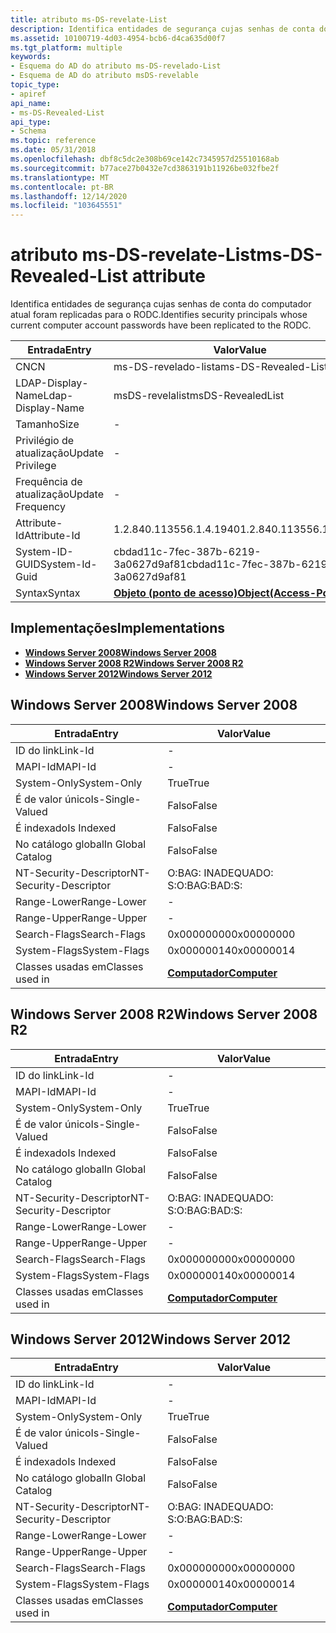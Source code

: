 ```yaml
---
title: atributo ms-DS-revelate-List
description: Identifica entidades de segurança cujas senhas de conta do computador atual foram replicadas para o RODC.
ms.assetid: 10100719-4d03-4954-bcb6-d4ca635d00f7
ms.tgt_platform: multiple
keywords:
- Esquema do AD do atributo ms-DS-revelado-List
- Esquema de AD do atributo msDS-revelable
topic_type:
- apiref
api_name:
- ms-DS-Revealed-List
api_type:
- Schema
ms.topic: reference
ms.date: 05/31/2018
ms.openlocfilehash: dbf8c5dc2e308b69ce142c7345957d25510168ab
ms.sourcegitcommit: b77ace27b0432e7cd3863191b11926be032fbe2f
ms.translationtype: MT
ms.contentlocale: pt-BR
ms.lasthandoff: 12/14/2020
ms.locfileid: "103645551"
---
```

# <a name="ms-ds-revealed-list-attribute"></a><span data-ttu-id="819a2-105">atributo ms-DS-revelate-List</span><span class="sxs-lookup"><span data-stu-id="819a2-105">ms-DS-Revealed-List attribute</span></span>

<span data-ttu-id="819a2-106">Identifica entidades de segurança cujas senhas de conta do computador atual foram replicadas para o RODC.</span><span class="sxs-lookup"><span data-stu-id="819a2-106">Identifies security principals whose current computer account passwords have been replicated to the RODC.</span></span>



| <span data-ttu-id="819a2-107">Entrada</span><span class="sxs-lookup"><span data-stu-id="819a2-107">Entry</span></span> | <span data-ttu-id="819a2-108">Valor</span><span class="sxs-lookup"><span data-stu-id="819a2-108">Value</span></span> |
|-------------------|-------------------------------------------------------|
| <span data-ttu-id="819a2-109">CN</span><span class="sxs-lookup"><span data-stu-id="819a2-109">CN</span></span>                | <span data-ttu-id="819a2-110">ms-DS-revelado-lista</span><span class="sxs-lookup"><span data-stu-id="819a2-110">ms-DS-Revealed-List</span></span>                                   |
| <span data-ttu-id="819a2-111">LDAP-Display-Name</span><span class="sxs-lookup"><span data-stu-id="819a2-111">Ldap-Display-Name</span></span> | <span data-ttu-id="819a2-112">msDS-revelalist</span><span class="sxs-lookup"><span data-stu-id="819a2-112">msDS-RevealedList</span></span>                                     |
| <span data-ttu-id="819a2-113">Tamanho</span><span class="sxs-lookup"><span data-stu-id="819a2-113">Size</span></span>              | \-                                                    |
| <span data-ttu-id="819a2-114">Privilégio de atualização</span><span class="sxs-lookup"><span data-stu-id="819a2-114">Update Privilege</span></span>  | \-                                                    |
| <span data-ttu-id="819a2-115">Frequência de atualização</span><span class="sxs-lookup"><span data-stu-id="819a2-115">Update Frequency</span></span>  | \-                                                    |
| <span data-ttu-id="819a2-116">Attribute-Id</span><span class="sxs-lookup"><span data-stu-id="819a2-116">Attribute-Id</span></span>      | <span data-ttu-id="819a2-117">1.2.840.113556.1.4.1940</span><span class="sxs-lookup"><span data-stu-id="819a2-117">1.2.840.113556.1.4.1940</span></span>                               |
| <span data-ttu-id="819a2-118">System-ID-GUID</span><span class="sxs-lookup"><span data-stu-id="819a2-118">System-Id-Guid</span></span>    | <span data-ttu-id="819a2-119">cbdad11c-7fec-387b-6219-3a0627d9af81</span><span class="sxs-lookup"><span data-stu-id="819a2-119">cbdad11c-7fec-387b-6219-3a0627d9af81</span></span>                  |
| <span data-ttu-id="819a2-120">Syntax</span><span class="sxs-lookup"><span data-stu-id="819a2-120">Syntax</span></span>            | [<span data-ttu-id="819a2-121">**Objeto (ponto de acesso)**</span><span class="sxs-lookup"><span data-stu-id="819a2-121">**Object(Access-Point)**</span></span>](s-object-access-point.md) |



## <a name="implementations"></a><span data-ttu-id="819a2-122">Implementações</span><span class="sxs-lookup"><span data-stu-id="819a2-122">Implementations</span></span>

-   [<span data-ttu-id="819a2-123">**Windows Server 2008**</span><span class="sxs-lookup"><span data-stu-id="819a2-123">**Windows Server 2008**</span></span>](#windows-server-2008)
-   [<span data-ttu-id="819a2-124">**Windows Server 2008 R2**</span><span class="sxs-lookup"><span data-stu-id="819a2-124">**Windows Server 2008 R2**</span></span>](#windows-server-2008-r2)
-   [<span data-ttu-id="819a2-125">**Windows Server 2012**</span><span class="sxs-lookup"><span data-stu-id="819a2-125">**Windows Server 2012**</span></span>](#windows-server-2012)

## <a name="windows-server-2008"></a><span data-ttu-id="819a2-126">Windows Server 2008</span><span class="sxs-lookup"><span data-stu-id="819a2-126">Windows Server 2008</span></span>



| <span data-ttu-id="819a2-127">Entrada</span><span class="sxs-lookup"><span data-stu-id="819a2-127">Entry</span></span> | <span data-ttu-id="819a2-128">Valor</span><span class="sxs-lookup"><span data-stu-id="819a2-128">Value</span></span> |
|------------------------|-------------------------------------------|
| <span data-ttu-id="819a2-129">ID do link</span><span class="sxs-lookup"><span data-stu-id="819a2-129">Link-Id</span></span>                | \-                                        |
| <span data-ttu-id="819a2-130">MAPI-Id</span><span class="sxs-lookup"><span data-stu-id="819a2-130">MAPI-Id</span></span>                | \-                                        |
| <span data-ttu-id="819a2-131">System-Only</span><span class="sxs-lookup"><span data-stu-id="819a2-131">System-Only</span></span>            | <span data-ttu-id="819a2-132">True</span><span class="sxs-lookup"><span data-stu-id="819a2-132">True</span></span>                                      |
| <span data-ttu-id="819a2-133">É de valor único</span><span class="sxs-lookup"><span data-stu-id="819a2-133">Is-Single-Valued</span></span>       | <span data-ttu-id="819a2-134">Falso</span><span class="sxs-lookup"><span data-stu-id="819a2-134">False</span></span>                                     |
| <span data-ttu-id="819a2-135">É indexado</span><span class="sxs-lookup"><span data-stu-id="819a2-135">Is Indexed</span></span>             | <span data-ttu-id="819a2-136">Falso</span><span class="sxs-lookup"><span data-stu-id="819a2-136">False</span></span>                                     |
| <span data-ttu-id="819a2-137">No catálogo global</span><span class="sxs-lookup"><span data-stu-id="819a2-137">In Global Catalog</span></span>      | <span data-ttu-id="819a2-138">Falso</span><span class="sxs-lookup"><span data-stu-id="819a2-138">False</span></span>                                     |
| <span data-ttu-id="819a2-139">NT-Security-Descriptor</span><span class="sxs-lookup"><span data-stu-id="819a2-139">NT-Security-Descriptor</span></span> | <span data-ttu-id="819a2-140">O:BAG: INADEQUADO: S:</span><span class="sxs-lookup"><span data-stu-id="819a2-140">O:BAG:BAD:S:</span></span>                              |
| <span data-ttu-id="819a2-141">Range-Lower</span><span class="sxs-lookup"><span data-stu-id="819a2-141">Range-Lower</span></span>            | \-                                        |
| <span data-ttu-id="819a2-142">Range-Upper</span><span class="sxs-lookup"><span data-stu-id="819a2-142">Range-Upper</span></span>            | \-                                        |
| <span data-ttu-id="819a2-143">Search-Flags</span><span class="sxs-lookup"><span data-stu-id="819a2-143">Search-Flags</span></span>           | <span data-ttu-id="819a2-144">0x00000000</span><span class="sxs-lookup"><span data-stu-id="819a2-144">0x00000000</span></span>                                |
| <span data-ttu-id="819a2-145">System-Flags</span><span class="sxs-lookup"><span data-stu-id="819a2-145">System-Flags</span></span>           | <span data-ttu-id="819a2-146">0x00000014</span><span class="sxs-lookup"><span data-stu-id="819a2-146">0x00000014</span></span>                                |
| <span data-ttu-id="819a2-147">Classes usadas em</span><span class="sxs-lookup"><span data-stu-id="819a2-147">Classes used in</span></span>        | [<span data-ttu-id="819a2-148">**Computador**</span><span class="sxs-lookup"><span data-stu-id="819a2-148">**Computer**</span></span>](c-computer.md)<br/> |



## <a name="windows-server-2008-r2"></a><span data-ttu-id="819a2-149">Windows Server 2008 R2</span><span class="sxs-lookup"><span data-stu-id="819a2-149">Windows Server 2008 R2</span></span>



| <span data-ttu-id="819a2-150">Entrada</span><span class="sxs-lookup"><span data-stu-id="819a2-150">Entry</span></span> | <span data-ttu-id="819a2-151">Valor</span><span class="sxs-lookup"><span data-stu-id="819a2-151">Value</span></span> |
|------------------------|-------------------------------------------|
| <span data-ttu-id="819a2-152">ID do link</span><span class="sxs-lookup"><span data-stu-id="819a2-152">Link-Id</span></span>                | \-                                        |
| <span data-ttu-id="819a2-153">MAPI-Id</span><span class="sxs-lookup"><span data-stu-id="819a2-153">MAPI-Id</span></span>                | \-                                        |
| <span data-ttu-id="819a2-154">System-Only</span><span class="sxs-lookup"><span data-stu-id="819a2-154">System-Only</span></span>            | <span data-ttu-id="819a2-155">True</span><span class="sxs-lookup"><span data-stu-id="819a2-155">True</span></span>                                      |
| <span data-ttu-id="819a2-156">É de valor único</span><span class="sxs-lookup"><span data-stu-id="819a2-156">Is-Single-Valued</span></span>       | <span data-ttu-id="819a2-157">Falso</span><span class="sxs-lookup"><span data-stu-id="819a2-157">False</span></span>                                     |
| <span data-ttu-id="819a2-158">É indexado</span><span class="sxs-lookup"><span data-stu-id="819a2-158">Is Indexed</span></span>             | <span data-ttu-id="819a2-159">Falso</span><span class="sxs-lookup"><span data-stu-id="819a2-159">False</span></span>                                     |
| <span data-ttu-id="819a2-160">No catálogo global</span><span class="sxs-lookup"><span data-stu-id="819a2-160">In Global Catalog</span></span>      | <span data-ttu-id="819a2-161">Falso</span><span class="sxs-lookup"><span data-stu-id="819a2-161">False</span></span>                                     |
| <span data-ttu-id="819a2-162">NT-Security-Descriptor</span><span class="sxs-lookup"><span data-stu-id="819a2-162">NT-Security-Descriptor</span></span> | <span data-ttu-id="819a2-163">O:BAG: INADEQUADO: S:</span><span class="sxs-lookup"><span data-stu-id="819a2-163">O:BAG:BAD:S:</span></span>                              |
| <span data-ttu-id="819a2-164">Range-Lower</span><span class="sxs-lookup"><span data-stu-id="819a2-164">Range-Lower</span></span>            | \-                                        |
| <span data-ttu-id="819a2-165">Range-Upper</span><span class="sxs-lookup"><span data-stu-id="819a2-165">Range-Upper</span></span>            | \-                                        |
| <span data-ttu-id="819a2-166">Search-Flags</span><span class="sxs-lookup"><span data-stu-id="819a2-166">Search-Flags</span></span>           | <span data-ttu-id="819a2-167">0x00000000</span><span class="sxs-lookup"><span data-stu-id="819a2-167">0x00000000</span></span>                                |
| <span data-ttu-id="819a2-168">System-Flags</span><span class="sxs-lookup"><span data-stu-id="819a2-168">System-Flags</span></span>           | <span data-ttu-id="819a2-169">0x00000014</span><span class="sxs-lookup"><span data-stu-id="819a2-169">0x00000014</span></span>                                |
| <span data-ttu-id="819a2-170">Classes usadas em</span><span class="sxs-lookup"><span data-stu-id="819a2-170">Classes used in</span></span>        | [<span data-ttu-id="819a2-171">**Computador**</span><span class="sxs-lookup"><span data-stu-id="819a2-171">**Computer**</span></span>](c-computer.md)<br/> |



## <a name="windows-server-2012"></a><span data-ttu-id="819a2-172">Windows Server 2012</span><span class="sxs-lookup"><span data-stu-id="819a2-172">Windows Server 2012</span></span>



| <span data-ttu-id="819a2-173">Entrada</span><span class="sxs-lookup"><span data-stu-id="819a2-173">Entry</span></span> | <span data-ttu-id="819a2-174">Valor</span><span class="sxs-lookup"><span data-stu-id="819a2-174">Value</span></span> |
|------------------------|-------------------------------------------|
| <span data-ttu-id="819a2-175">ID do link</span><span class="sxs-lookup"><span data-stu-id="819a2-175">Link-Id</span></span>                | \-                                        |
| <span data-ttu-id="819a2-176">MAPI-Id</span><span class="sxs-lookup"><span data-stu-id="819a2-176">MAPI-Id</span></span>                | \-                                        |
| <span data-ttu-id="819a2-177">System-Only</span><span class="sxs-lookup"><span data-stu-id="819a2-177">System-Only</span></span>            | <span data-ttu-id="819a2-178">True</span><span class="sxs-lookup"><span data-stu-id="819a2-178">True</span></span>                                      |
| <span data-ttu-id="819a2-179">É de valor único</span><span class="sxs-lookup"><span data-stu-id="819a2-179">Is-Single-Valued</span></span>       | <span data-ttu-id="819a2-180">Falso</span><span class="sxs-lookup"><span data-stu-id="819a2-180">False</span></span>                                     |
| <span data-ttu-id="819a2-181">É indexado</span><span class="sxs-lookup"><span data-stu-id="819a2-181">Is Indexed</span></span>             | <span data-ttu-id="819a2-182">Falso</span><span class="sxs-lookup"><span data-stu-id="819a2-182">False</span></span>                                     |
| <span data-ttu-id="819a2-183">No catálogo global</span><span class="sxs-lookup"><span data-stu-id="819a2-183">In Global Catalog</span></span>      | <span data-ttu-id="819a2-184">Falso</span><span class="sxs-lookup"><span data-stu-id="819a2-184">False</span></span>                                     |
| <span data-ttu-id="819a2-185">NT-Security-Descriptor</span><span class="sxs-lookup"><span data-stu-id="819a2-185">NT-Security-Descriptor</span></span> | <span data-ttu-id="819a2-186">O:BAG: INADEQUADO: S:</span><span class="sxs-lookup"><span data-stu-id="819a2-186">O:BAG:BAD:S:</span></span>                              |
| <span data-ttu-id="819a2-187">Range-Lower</span><span class="sxs-lookup"><span data-stu-id="819a2-187">Range-Lower</span></span>            | \-                                        |
| <span data-ttu-id="819a2-188">Range-Upper</span><span class="sxs-lookup"><span data-stu-id="819a2-188">Range-Upper</span></span>            | \-                                        |
| <span data-ttu-id="819a2-189">Search-Flags</span><span class="sxs-lookup"><span data-stu-id="819a2-189">Search-Flags</span></span>           | <span data-ttu-id="819a2-190">0x00000000</span><span class="sxs-lookup"><span data-stu-id="819a2-190">0x00000000</span></span>                                |
| <span data-ttu-id="819a2-191">System-Flags</span><span class="sxs-lookup"><span data-stu-id="819a2-191">System-Flags</span></span>           | <span data-ttu-id="819a2-192">0x00000014</span><span class="sxs-lookup"><span data-stu-id="819a2-192">0x00000014</span></span>                                |
| <span data-ttu-id="819a2-193">Classes usadas em</span><span class="sxs-lookup"><span data-stu-id="819a2-193">Classes used in</span></span>        | [<span data-ttu-id="819a2-194">**Computador**</span><span class="sxs-lookup"><span data-stu-id="819a2-194">**Computer**</span></span>](c-computer.md)<br/> |



 

 





